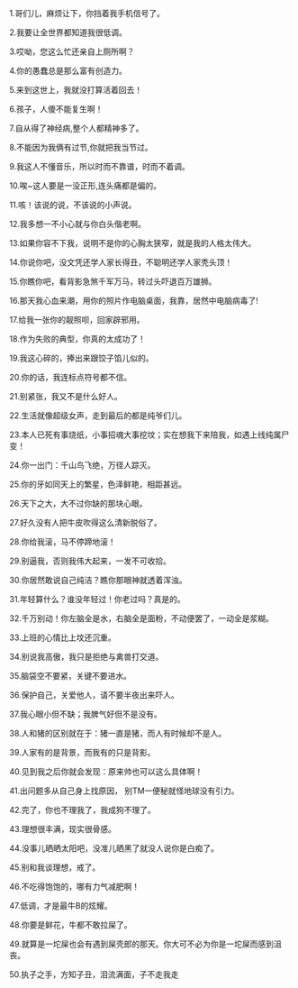 

1.哥们儿，麻烦让下，你挡着我手机信号了。

2.我要让全世界都知道我很低调。

3.哎呦，您这么忙还亲自上厕所啊？

4.你的愚蠢总是那么富有创造力。

5.来到这世上，我就没打算活着回去！

6.孩子，人傻不能复生啊！

7.自从得了神经病,整个人都精神多了。

8.不能因为我俩有过节,你就把我当节过。

9.我这人不懂音乐，所以时而不靠谱，时而不着调。

10.唉~这人要是一没正形,连头痛都是偏的。

11.咳！该说的说，不该说的小声说。

12.我多想一不小心就与你白头偕老啊。

13.如果你容不下我，说明不是你的心胸太狭窄，就是我的人格太伟大。

14.你说你吧，没文凭还学人家长得丑，不聪明还学人家秃头顶！

15.你瞧你吧，看背影急煞千军万马，转过头吓退百万雄狮。

16.那天我心血来潮，用你的照片作电脑桌面，我靠，居然中电脑病毒了!

17.给我一张你的靓照呗，回家辟邪用。

18.作为失败的典型，你真的太成功了！

19.我这心碎的，捧出来跟饺子馅儿似的。

20.你的话，我连标点符号都不信。​

21.别紧张，我又不是什么好人。

22.生活就像超级女声，走到最后的都是纯爷们儿。

23.本人已死有事烧纸，小事招魂大事挖坟；实在想我下来陪我，如遇上线纯属尸变！

24.你一出门：千山鸟飞绝，万径人踪灭。

25.你的牙如同天上的繁星，色泽鲜艳，相距甚远。

26.天下之大，大不过你缺的那块心眼。

27.好久没有人把牛皮吹得这么清新脱俗了。

28.你给我滚，马不停蹄地滚！

29.别逼我，否则我伟大起来，一发不可收拾。

30.你居然敢说自己纯洁？瞧你那眼神就透着浑浊。

31.年轻算什么？谁没年轻过！你老过吗？真是的。

32.千万别动！你左脑全是水，右脑全是面粉，不动便罢了，一动全是浆糊。

33.上班的心情比上坟还沉重。

34.别说我高傲，我只是拒绝与禽兽打交道。

35.脑袋空不要紧，关键不要进水。

36.保护自己，关爱他人，请不要半夜出来吓人。

37.我心眼小但不缺；我脾气好但不是没有。

38.人和猪的区别就在于：猪一直是猪，而人有时候却不是人。

39.人家有的是背景，而我有的只是背影。

40.见到我之后你就会发现：原来帅也可以这么具体啊！

41.出问题多从自己身上找原因， 别TM一便秘就怪地球没有引力。

42.完了，你也不理我了，我成狗不理了。

43.理想很丰满，现实很骨感。

44.没事儿晒晒太阳吧，没准儿晒黑了就没人说你是白痴了。

45.别和我谈理想，戒了。

46.不吃得饱饱的，哪有力气减肥啊！

47.低调，才是最牛B的炫耀。

48.你要是鲜花，牛都不敢拉屎了。

49.就算是一坨屎也会有遇到屎壳郎的那天。你大可不必为你是一坨屎而感到沮丧。

50.执子之手，方知子丑，泪流满面，子不走我走